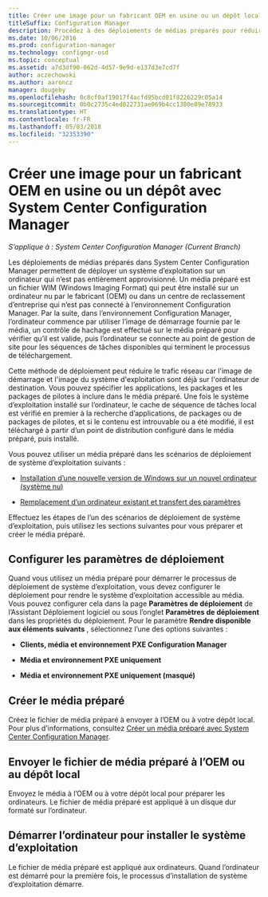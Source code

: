 ```yaml
---
title: Créer une image pour un fabricant OEM en usine ou un dépôt local
titleSuffix: Configuration Manager
description: Procédez à des déploiements de médias préparés pour réduire le trafic réseau pendant le déploiement d’un système d’exploitation sur un ordinateur qui n’est pas entièrement approvisionné.
ms.date: 10/06/2016
ms.prod: configuration-manager
ms.technology: configmgr-osd
ms.topic: conceptual
ms.assetid: a7d3df90-062d-4d57-9e9d-e137d3e7cd7f
author: aczechowski
ms.author: aaroncz
manager: dougeby
ms.openlocfilehash: 0c8cf0af19017f4acfd95bcd01f8226229c05a14
ms.sourcegitcommit: 0b0c2735c4ed822731ae069b4cc1380e89e78933
ms.translationtype: HT
ms.contentlocale: fr-FR
ms.lasthandoff: 05/03/2018
ms.locfileid: "32353390"
---
```

# <a name="create-an-image-for-an-oem-in-factory-or-a-local-depot-with-system-center-configuration-manager"></a>Créer une image pour un fabricant OEM en usine ou un dépôt avec System Center Configuration Manager

*S’applique à : System Center Configuration Manager (Current Branch)*

Les déploiements de médias préparés dans System Center Configuration Manager permettent de déployer un système d’exploitation sur un ordinateur qui n’est pas entièrement approvisionné. Un média préparé est un fichier WIM (Windows Imaging Format) qui peut être installé sur un ordinateur nu par le fabricant (OEM) ou dans un centre de reclassement d’entreprise qui n’est pas connecté à l’environnement Configuration Manager. Par la suite, dans l’environnement Configuration Manager, l’ordinateur commence par utiliser l’image de démarrage fournie par le média, un contrôle de hachage est effectué sur le média préparé pour vérifier qu’il est valide, puis l’ordinateur se connecte au point de gestion de site pour les séquences de tâches disponibles qui terminent le processus de téléchargement.


Cette méthode de déploiement peut réduire le trafic réseau car l'image de démarrage et l'image du système d'exploitation sont déjà sur l'ordinateur de destination. Vous pouvez spécifier les applications, les packages et les packages de pilotes à inclure dans le média préparé. Une fois le système d’exploitation installé sur l’ordinateur, le cache de séquence de tâches local est vérifié en premier à la recherche d’applications, de packages ou de packages de pilotes, et si le contenu est introuvable ou a été modifié, il est téléchargé à partir d’un point de distribution configuré dans le média préparé, puis installé.  

 Vous pouvez utiliser un média préparé dans les scénarios de déploiement de système d’exploitation suivants :  

-   [Installation d’une nouvelle version de Windows sur un nouvel ordinateur (système nu)](install-new-windows-version-new-computer-bare-metal.md)  

-   [Remplacement d’un ordinateur existant et transfert des paramètres](replace-an-existing-computer-and-transfer-settings.md)  

 Effectuez les étapes de l’un des scénarios de déploiement de système d’exploitation, puis utilisez les sections suivantes pour vous préparer et créer le média préparé.  

## <a name="configure-deployment-settings"></a>Configurer les paramètres de déploiement  
 Quand vous utilisez un média préparé pour démarrer le processus de déploiement de système d’exploitation, vous devez configurer le déploiement pour rendre le système d’exploitation accessible au média. Vous pouvez configurer cela dans la page **Paramètres de déploiement** de l’Assistant Déploiement logiciel ou sous l’onglet **Paramètres de déploiement** dans les propriétés du déploiement.  Pour le paramètre **Rendre disponible aux éléments suivants** , sélectionnez l’une des options suivantes :  

-   **Clients, média et environnement PXE Configuration Manager**  

-   **Média et environnement PXE uniquement**  

-   **Média et environnement PXE uniquement (masqué)**  

## <a name="create-the-prestaged-media"></a>Créer le média préparé  
 Créez le fichier de média préparé à envoyer à l’OEM ou à votre dépôt local. Pour plus d’informations, consultez [Créer un média préparé avec System Center Configuration Manager](create-prestaged-media.md).  

## <a name="send-the-prestaged-media-file-to-the-oem-or-local-depot"></a>Envoyer le fichier de média préparé à l’OEM ou au dépôt local  
 Envoyez le média à l’OEM ou à votre dépôt local pour préparer les ordinateurs. Le fichier de média préparé est appliqué à un disque dur formaté sur l’ordinateur.  

## <a name="start-the-computer-to-install-the-operating-system"></a>Démarrer l’ordinateur pour installer le système d’exploitation  
 Le fichier de média préparé est appliqué aux ordinateurs. Quand l’ordinateur est démarré pour la première fois, le processus d’installation de système d’exploitation démarre.  
